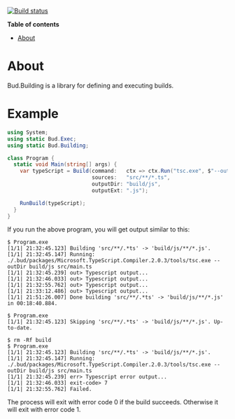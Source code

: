 [![Build status](https://ci.appveyor.com/api/projects/status/6u8p65sqh4hka0bk/branch/master?svg=true)](https://ci.appveyor.com/project/urbas/bud-building/branch/master)

__Table of contents__

* [About](#about)


# About

Bud.Building is a library for defining and executing builds.

# Example

```csharp
using System;
using static Bud.Exec;
using static Bud.Building;

class Program {
  static void Main(string[] args) {
    var typeScript = Build(command:   ctx => ctx.Run("tsc.exe", $"--outDir {ctx.OutputDir} {Args(ctx.Sources)}"),
                           sources:   "src/**/*.ts", 
                           outputDir: "build/js",
                           outputExt: ".js");

    RunBuild(typeScript);
  }
}
```

If you run the above program, you will get output similar to this:

```
$ Program.exe
[1/1| 21:32:45.123] Building 'src/**/.*ts' -> 'build/js/**/*.js'.
[1/1| 21:32:45.147] Running: ./.bud/packages/Microsoft.TypeScript.Compiler.2.0.3/tools/tsc.exe --outDir build/js src/main.ts
[1/1| 21:32:45.239] out> Typescript output...
[1/1| 21:32:46.033] out> Typescript output...
[1/1| 21:32:55.762] out> Typescript output...
[1/1| 21:33:12.486] out> Typescript output...
[1/1| 21:51:26.007] Done building 'src/**/.*ts' -> 'build/js/**/*.js' in 00:18:40.884.

$ Program.exe
[1/1| 21:32:45.123] Skipping 'src/**/.*ts' -> 'build/js/**/*.js'. Up-to-date.

$ rm -Rf build
$ Program.exe
[1/1| 21:32:45.123] Building 'src/**/.*ts' -> 'build/js/**/*.js'.
[1/1| 21:32:45.147] Running: ./.bud/packages/Microsoft.TypeScript.Compiler.2.0.3/tools/tsc.exe --outDir build/js src/main.ts
[1/1| 21:32:45.239] err> Typescript error output...
[1/1| 21:32:46.033] exit-code> 7
[1/1| 21:32:55.762] Failed.
```

The process will exit with error code 0 if the build succeeds. Otherwise it will exit with error code 1.